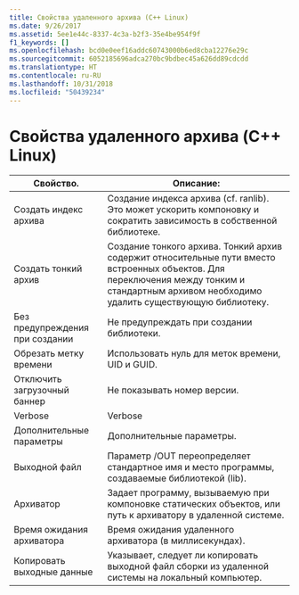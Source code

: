 ```yaml
---
title: Свойства удаленного архива (C++ Linux)
ms.date: 9/26/2017
ms.assetid: 5ee1e44c-8337-4c3a-b2f3-35e4be954f9f
f1_keywords: []
ms.openlocfilehash: bcd0e0eef16addc60743000b6ed8cba12276e29c
ms.sourcegitcommit: 6052185696adca270bc9bdbec45a626dd89cdcdd
ms.translationtype: HT
ms.contentlocale: ru-RU
ms.lasthandoff: 10/31/2018
ms.locfileid: "50439234"
---
```

# <a name="remote-archive-properties-c-linux"></a>Свойства удаленного архива (C++ Linux)

Свойство. | Описание:
--- | ---
Создать индекс архива | Создание индекса архива (cf. ranlib).  Это может ускорить компоновку и сократить зависимость в собственной библиотеке.
Создать тонкий архив | Создание тонкого архива.  Тонкий архив содержит относительные пути вместо встроенных объектов.  Для переключения между тонким и стандартным архивом необходимо удалить существующую библиотеку.
Без предупреждения при создании | Не предупреждать при создании библиотеки.
Обрезать метку времени | Использовать нуль для меток времени, UID и GUID.
Отключить загрузочный баннер | Не показывать номер версии.
Verbose | Verbose
Дополнительные параметры | Дополнительные параметры.
Выходной файл | Параметр /OUT переопределяет стандартное имя и место программы, создаваемые библиотекой (lib).
Архиватор | Задает программу, вызываемую при компоновке статических объектов, или путь к архиватору в удаленной системе.
Время ожидания архиватора | Время ожидания удаленного архиватора (в миллисекундах).
Копировать выходные данные | Указывает, следует ли копировать выходной файл сборки из удаленной системы на локальный компьютер.
